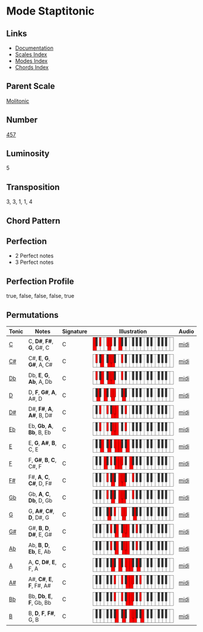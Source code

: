# Mode Staptitonic

## Links

- [Documentation](README.md)
- [Scales Index](Scales.md)
- [Modes Index](Modes.md)
- [Chords Index](Chords.md)

## Parent Scale

[Molitonic](ScaleMolitonic.md)

## Number

[457](https://ianring.com/musictheory/scales/457)

## Luminosity

5

## Transposition

3, 3, 1, 1, 4

## Chord Pattern



## Perfection

- 2 Perfect notes
- 3 Perfect notes

## Perfection Profile

true, false, false, false, true

## Permutations

| Tonic | Notes | Signature | Illustration | Audio |
|-------|-------|-----------|--------------|-------|
| [C](ModeCNaturalStaptitonic.md) | C, **D#**, **F#**, **G**, G#, C | C | ![CNaturalStaptitonic](ModeCNaturalStaptitonic.png) | [midi](https://github.com/edipermadi/music/blob/main/docs/ModeCNaturalStaptitonic.mid?raw=true) |
| [C#](ModeCSharpStaptitonic.md) | C#, **E**, **G**, **G#**, A, C# | C | ![CSharpStaptitonic](ModeCSharpStaptitonic.png) | [midi](https://github.com/edipermadi/music/blob/main/docs/ModeCSharpStaptitonic.mid?raw=true) |
| [Db](ModeDFlatStaptitonic.md) | Db, **E**, **G**, **Ab**, A, Db | C | ![DFlatStaptitonic](ModeDFlatStaptitonic.png) | [midi](https://github.com/edipermadi/music/blob/main/docs/ModeDFlatStaptitonic.mid?raw=true) |
| [D](ModeDNaturalStaptitonic.md) | D, **F**, **G#**, **A**, A#, D | C | ![DNaturalStaptitonic](ModeDNaturalStaptitonic.png) | [midi](https://github.com/edipermadi/music/blob/main/docs/ModeDNaturalStaptitonic.mid?raw=true) |
| [D#](ModeDSharpStaptitonic.md) | D#, **F#**, **A**, **A#**, B, D# | C | ![DSharpStaptitonic](ModeDSharpStaptitonic.png) | [midi](https://github.com/edipermadi/music/blob/main/docs/ModeDSharpStaptitonic.mid?raw=true) |
| [Eb](ModeEFlatStaptitonic.md) | Eb, **Gb**, **A**, **Bb**, B, Eb | C | ![EFlatStaptitonic](ModeEFlatStaptitonic.png) | [midi](https://github.com/edipermadi/music/blob/main/docs/ModeEFlatStaptitonic.mid?raw=true) |
| [E](ModeENaturalStaptitonic.md) | E, **G**, **A#**, **B**, C, E | C | ![ENaturalStaptitonic](ModeENaturalStaptitonic.png) | [midi](https://github.com/edipermadi/music/blob/main/docs/ModeENaturalStaptitonic.mid?raw=true) |
| [F](ModeFNaturalStaptitonic.md) | F, **G#**, **B**, **C**, C#, F | C | ![FNaturalStaptitonic](ModeFNaturalStaptitonic.png) | [midi](https://github.com/edipermadi/music/blob/main/docs/ModeFNaturalStaptitonic.mid?raw=true) |
| [F#](ModeFSharpStaptitonic.md) | F#, **A**, **C**, **C#**, D, F# | C | ![FSharpStaptitonic](ModeFSharpStaptitonic.png) | [midi](https://github.com/edipermadi/music/blob/main/docs/ModeFSharpStaptitonic.mid?raw=true) |
| [Gb](ModeGFlatStaptitonic.md) | Gb, **A**, **C**, **Db**, D, Gb | C | ![GFlatStaptitonic](ModeGFlatStaptitonic.png) | [midi](https://github.com/edipermadi/music/blob/main/docs/ModeGFlatStaptitonic.mid?raw=true) |
| [G](ModeGNaturalStaptitonic.md) | G, **A#**, **C#**, **D**, D#, G | C | ![GNaturalStaptitonic](ModeGNaturalStaptitonic.png) | [midi](https://github.com/edipermadi/music/blob/main/docs/ModeGNaturalStaptitonic.mid?raw=true) |
| [G#](ModeGSharpStaptitonic.md) | G#, **B**, **D**, **D#**, E, G# | C | ![GSharpStaptitonic](ModeGSharpStaptitonic.png) | [midi](https://github.com/edipermadi/music/blob/main/docs/ModeGSharpStaptitonic.mid?raw=true) |
| [Ab](ModeAFlatStaptitonic.md) | Ab, **B**, **D**, **Eb**, E, Ab | C | ![AFlatStaptitonic](ModeAFlatStaptitonic.png) | [midi](https://github.com/edipermadi/music/blob/main/docs/ModeAFlatStaptitonic.mid?raw=true) |
| [A](ModeANaturalStaptitonic.md) | A, **C**, **D#**, **E**, F, A | C | ![ANaturalStaptitonic](ModeANaturalStaptitonic.png) | [midi](https://github.com/edipermadi/music/blob/main/docs/ModeANaturalStaptitonic.mid?raw=true) |
| [A#](ModeASharpStaptitonic.md) | A#, **C#**, **E**, **F**, F#, A# | C | ![ASharpStaptitonic](ModeASharpStaptitonic.png) | [midi](https://github.com/edipermadi/music/blob/main/docs/ModeASharpStaptitonic.mid?raw=true) |
| [Bb](ModeBFlatStaptitonic.md) | Bb, **Db**, **E**, **F**, Gb, Bb | C | ![BFlatStaptitonic](ModeBFlatStaptitonic.png) | [midi](https://github.com/edipermadi/music/blob/main/docs/ModeBFlatStaptitonic.mid?raw=true) |
| [B](ModeBNaturalStaptitonic.md) | B, **D**, **F**, **F#**, G, B | C | ![BNaturalStaptitonic](ModeBNaturalStaptitonic.png) | [midi](https://github.com/edipermadi/music/blob/main/docs/ModeBNaturalStaptitonic.mid?raw=true) |
